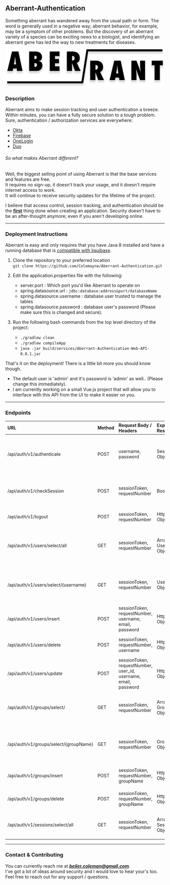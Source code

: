 ## Aberrant-Authentication
Something aberrant has wandered away from the usual path or form. 
The word is generally used in a negative way; aberrant behavior, 
for example, may be a symptom of other problems. 
But the discovery of an aberrant variety of a species can be exciting
news to a biologist, and identifying an aberrant gene has led the way
to new treatments for diseases. <br />

<p align="center">
    <img alt="aberrant logo" src="./NOTES/ABERRANT2.png" />
</p>

### Description
Aberrant aims to make session tracking and user authentication a breeze.
Within minutes, you can have a fully secure solution to a tough problem.
Sure, authentication / authorization services are everywhere:
* [Okta](https://www.okta.com/)
* [Firebase](https://firebase.google.com/products/auth/)
* [OneLogin](https://www.onelogin.com/)
* [Duo](https://duo.com/)

###### So what makes Aberrant different?<br />
Well, the biggest selling point of using Aberrant is that the base services and features are free.<br />
It requires no sign-up, it doesn't track your usage, and it doesn't require internet access to work.<br />
It will continue to receive security updates for the lifetime of the project.<br />

I believe that access control, session tracking, and authentication should be the <b><u>first</u></b> thing
done when creating an application. Security doesn't have to be an after-thought anymore; even if you aren't developing online.

___

### Deployment Instructions
Aberrant is easy and only requires that you have Java 8 installed and have a running database that is 
[compatible with liquibase](http://www.liquibase.org/databases.html). 

1. Clone the repository to your preferred location<br/> ```git clone https://github.com/Colemayne/Aberrant-Authentication.git```
2. Edit the application.properties file with the following:

    + server.port : Which port you'd like Aberrant to operate on
    + spring.datasource.url : `jdbc:database:address&port/databaseName`
    + spring.datasource.username : database user trusted to manage the tables
    + spring.datasource.password : database user's password (Please make sure this is changed and secure).
  
3.  Run the following bash commands from the top level directory of the project:

    + `./gradlew clean`
    + `./gradlew compileApp`
    + `java -jar build/services/Aberrant-Authentication-Web-API-0.0.1.jar`
    
That's it on the deployment! There is a little bit more you should know though.

* The default user is 'admin' and it's password is 'admin' as well..  (Please change this immediately).
* I am currently working on a small Vue.js project that will allow you to interface with this API from the UI to make it easier on you.

___

### Endpoints

| URL | Method | Request Body / Headers | Expected Response | Description |
| :--- | :--- | :--- | :--- | :--- |
| /api/auth/v1/authenticate | POST | username, password | Session Object | Checks the database for a matching username & password combination |
| /api/auth/v1/checkSession | POST | sessionToken, requestNumber | Boolean | Checks whether the requested session is still active in the system |
| /api/auth/v1/logout | POST | sessionToken, requestNumber | HttpStatus Object | Ends the requested session |
| /api/auth/v1/users/select/all |  GET  | sessionToken, requestNumber | Array of User Objects | Returns all user information currently stored in the database |
| /api/auth/v1/users/select/{username} | GET | sessionToken, requestNumber  | User Object | Returns specific user based on {username} path variable |
| /api/auth/v1/users/insert | POST | sessionToken, requestNumber, username, email, password | HttpStatus Object | Inserts a user into the database |
| /api/auth/v1/users/delete | POST | sessionToken, requestNumber, username | HttpStatus Object | Removes a user from the database |
| /api/auth/v1/users/update | POST | sessionToken, requestNumber, user_id, username, email, password | HttpStatus Object | Updates a user in the database |
| /api/auth/v1/groups/select/ | GET | sessionToken, requestNumber | Array of Group Objects | Returns all groups currently stored in the database |
| /api/auth/v1/groups/select/{groupName} | GET | sessionToken, requestNumber | Group Object | Returns specific group currently stored in the database |
| /api/auth/v1/groups/insert | POST | sessionToken, requestNumber, groupName | HttpStatus Object | Inserts a group into the database |
| /api/auth/v1/groups/delete | POST | sessionToken, requestNumber, groupName | HttpStatus Object | Removes a group from the database |
| /api/auth/v1/sessions/select/all | GET | sessionToken, requestNumber | Array of Session Objects | Returns all sessions currently active in the system |

___

### Contact & Contributing

You can currently reach me at ***beiler.coleman@gmail.com***. <br />
I've got a lot of ideas around security and I would love to hear your's too. <br />
Feel free to reach out for any support / questions.





















